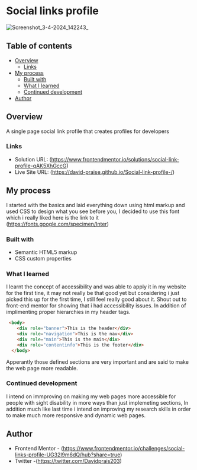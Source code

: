 # Social links profile 
![Screenshot_3-4-2024_142243_](https://github.com/David-Praise/Social-link-profile-/assets/162903352/62dcb7f4-d710-42be-9b24-d1531b9ea7e9)


## Table of contents

- [Overview](#overview)
  - [Links](#links)
- [My process](#my-process)
  - [Built with](#built-with)
  - [What I learned](#what-i-learned)
  - [Continued development](#continued-development)
- [Author](#author)

## Overview

A single page social link profile that creates profiles for developers
### Links

- Solution URL: (https://www.frontendmentor.io/solutions/social-link-profile-qAK5XhGccG)
- Live Site URL: (https://david-praise.github.io/Social-link-profile-/)

## My process
I started with the basics and laid everything down using html markup and used CSS to design what you see before you, I decided to use this font which i really liked here is the link to it (https://fonts.google.com/specimen/Inter)
### Built with

- Semantic HTML5 markup
- CSS custom properties

### What I learned
I learnt the concept of accessibility and was able to apply it in my website for the first tine, it may not really be that good yet but considering i just picked this up for the first time, I still feel really good about it. Shout out to front-end mentor for showing that i had accessibility issues. In addition of implimenting proper hierarchies in my header tags.
```html
 <body>
    <div role="banner">This is the header</div>
    <div role="navigation">This is the nav</div>
    <div role="main">This is the main</div>
    <div role="contentinfo">This is the footer</div>
  </body>
```
Apperantly those defined sections are very important and are said to make the web page more readable. 

### Continued development
I intend on immproving on making my web pages more accessible for people with sight disability in more ways than just implemeting sections, In addition much like last time i intend on improving my research skills in order to make much more responsive and dynamic web pages.
## Author

- Frontend Mentor - (https://www.frontendmentor.io/challenges/social-links-profile-UG32l9m6dQ/hub?share=true)
- Twitter -(https://twitter.com/Davidprais203)

